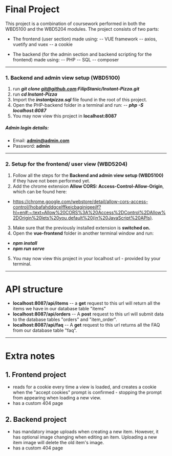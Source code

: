 # Final Project
This project is a combination of coursework performed in both the WBD5100 and the WBD5204 modules. The project consists of two parts:
- The frontend (user section) made using:
-- VUE framework
-- axios, vuetify and vuex
-- a cookie

- The backend (for the admin section and backend scripting for the frontend) made using:
-- PHP 
-- SQL
-- composer
---
### 1. Backend and admin view setup (WBD5100)
1. run ***git clone git@github.com:FilipStanic/Instant-Pizza.git***
2. run ***cd Instant-Pizza***
2. Import the ***instantpizza.sql*** file found in the root of this project.
2. Open the PHP-backend folder in a terminal and run:
-- ***php -S localhost:8087***
5. You may now view this project in **localhost:8087**
##### Admin login details:
- Email: **admin@admin.com**
- Password: **admin**
---

### 2. Setup for the frontend/ user view (WBD5204)
1. Follow all the steps for the **Backend and admin view setup (WBD5100)** if they have not been performed yet.
2. Add the chrome extension **Allow CORS: Access-Control-Allow-Origin**, which can be found here:
- https://chrome.google.com/webstore/detail/allow-cors-access-control/lhobafahddgcelffkeicbaginigeejlf?hl=en#:~:text=Allow%20CORS%3A%20Access%2DControl%2DAllow%2DOrigin%20lets%20you,default%20(in%20JavaScript%20APIs).
3. Make sure that the previously installed extension is **switched on.**
4. Open the **vue-frontend** folder in another terminal window and run:
- ***npm install***
- ***npm run serve***
5. You may now view this project in your localhost url - provided by your terminal. 
---
# API structure
- **localhost:8087/api/items** 
-- a **get** request to this url will return all the items we have in our database table "items"
- **localhost:8087/api/orders** 
-- A **post** request to this url will submit data to the database tables "orders" and "item_order".
- **localhost:8087/api/faq** 
-- A **get** request to this url returns all the FAQ from our database table "faq".
---
# Extra notes
## 1. Frontend project
- reads for a cookie every time a view is loaded, and creates a cookie when the "accept cookies" prompt is confirmed - stopping the prompt from appearing when loading a new view.
- has a custom 404 page
## 2. Backend project
- has mandatory image uploads when creating a new item. However, it has optional image changing when editing an item. Uploading a new item image will delete the old item's image.
- has a custom 404 page






